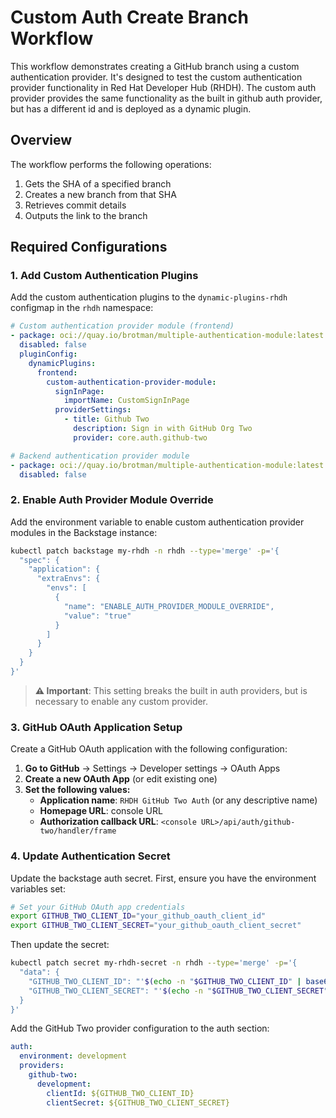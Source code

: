 # Custom Auth Create Branch Workflow

This workflow demonstrates creating a GitHub branch using a custom authentication provider. It's designed to test the custom authentication provider functionality in Red Hat Developer Hub (RHDH). The custom auth provider provides the same functionality as the built in github auth provider, but has a different id and is deployed as a dynamic plugin.


## Overview

The workflow performs the following operations:
1. Gets the SHA of a specified branch
2. Creates a new branch from that SHA
3. Retrieves commit details
4. Outputs the link to the branch

## Required Configurations

### 1. Add Custom Authentication Plugins

Add the custom authentication plugins to the `dynamic-plugins-rhdh` configmap in the `rhdh` namespace:


```yaml
# Custom authentication provider module (frontend)  
- package: oci://quay.io/brotman/multiple-authentication-module:latest!custom-authentication-provider-module
  disabled: false
  pluginConfig:
    dynamicPlugins:
      frontend:
        custom-authentication-provider-module:
          signInPage:
            importName: CustomSignInPage
          providerSettings:
            - title: Github Two
              description: Sign in with GitHub Org Two
              provider: core.auth.github-two

# Backend authentication provider module  
- package: oci://quay.io/brotman/multiple-authentication-module:latest!custom-authentication-provider-module-backend-dynamic
  disabled: false
```

### 2. Enable Auth Provider Module Override

Add the environment variable to enable custom authentication provider modules in the Backstage instance:

```bash
kubectl patch backstage my-rhdh -n rhdh --type='merge' -p='{
  "spec": {
    "application": {
      "extraEnvs": {
        "envs": [
          {
            "name": "ENABLE_AUTH_PROVIDER_MODULE_OVERRIDE",
            "value": "true"
          }
        ]
      }
    }
  }
}'
```


> **⚠️ Important**: This setting breaks the built in auth providers, but is necessary to enable any custom provider.

### 3. GitHub OAuth Application Setup

Create a GitHub OAuth application with the following configuration:

1. **Go to GitHub** → Settings → Developer settings → OAuth Apps
2. **Create a new OAuth App** (or edit existing one)
3. **Set the following values:**
   - **Application name**: `RHDH GitHub Two Auth` (or any descriptive name)
   - **Homepage URL**: console URL
   - **Authorization callback URL**: `<console URL>/api/auth/github-two/handler/frame`

### 4. Update Authentication Secret

Update the backstage auth secret. First, ensure you have the environment variables set:

```bash
# Set your GitHub OAuth app credentials
export GITHUB_TWO_CLIENT_ID="your_github_oauth_client_id"
export GITHUB_TWO_CLIENT_SECRET="your_github_oauth_client_secret"
```

Then update the secret:

```bash
kubectl patch secret my-rhdh-secret -n rhdh --type='merge' -p='{
  "data": {
    "GITHUB_TWO_CLIENT_ID": "'$(echo -n "$GITHUB_TWO_CLIENT_ID" | base64 -w 0)'",
    "GITHUB_TWO_CLIENT_SECRET": "'$(echo -n "$GITHUB_TWO_CLIENT_SECRET" | base64 -w 0)'"
  }
}'
```

Add the GitHub Two provider configuration to the auth section:

```yaml
auth:
  environment: development
  providers:
    github-two:
      development:
        clientId: ${GITHUB_TWO_CLIENT_ID}
        clientSecret: ${GITHUB_TWO_CLIENT_SECRET}
```

